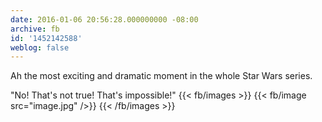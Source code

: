 ```yaml
---
date: 2016-01-06 20:56:28.000000000 -08:00
archive: fb
id: '1452142588'
weblog: false
---
```


Ah the most exciting and dramatic moment in the whole Star Wars series.

"No! That's not true! That's impossible!"
{{< fb/images >}}
{{< fb/image src="image.jpg" />}}
{{< /fb/images >}}

